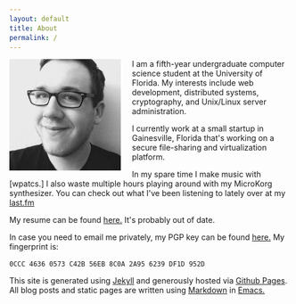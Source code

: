 ```yaml
---
layout: default
title: About
permalink: /
---
```


<img src="img/me.jpg" width="200" align="left" style="padding-right:20px;"> I am
a fifth-year undergraduate computer science student at the University of
Florida. My interests include web development, distributed systems,
cryptography, and Unix/Linux server administration.

I currently work at a small startup in Gainesville, Florida that's working on a
secure file-sharing and virtualization platform.

In my spare time I make music with [wpatcs.] I also waste multiple hours playing
around with my MicroKorg synthesizer. You can check out what I've been listening
to lately over at my [last.fm](http://www.last.fm/)

My resume can be found
[here.](https://dl.dropboxusercontent.com/u/11061210/Resume.pdf) It's probably
out of date.

In case you need to email me privately, my PGP key can be found [here.](key.asc)
My fingerprint is:

```
0CCC 4636 0573 C42B 56EB 8C0A 2A95 6239 DF1D 952D
```

This site is generated using [Jekyll](http://jekyllrb.com/) and generously
hosted via [Github Pages](https://pages.github.com/). All blog posts and static pages are written using [Markdown](http://daringfireball.net/projects/markdown/) in [Emacs.](http://www.gnu.org/software/emacs/)
